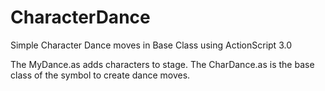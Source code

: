CharacterDance
==============

Simple Character Dance moves in Base Class using ActionScript 3.0

The MyDance.as adds characters to stage.
The CharDance.as is the base class of the symbol to create dance moves.
